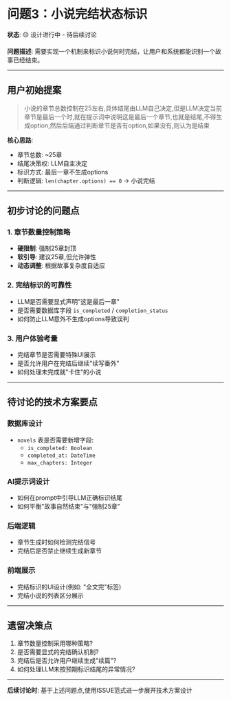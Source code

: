 # 问题3：小说完结状态标识

**状态**: 🟡 设计进行中 - 待后续讨论

**问题描述**: 需要实现一个机制来标识小说何时完结，让用户和系统都能识别一个故事已经结束。

---

## 用户初始提案

> 小说的章节总数控制在25左右,具体结尾由LLM自己决定,但是LLM决定当前章节是最后一个时,就在提示词中说明这是最后一个章节,也就是结尾,不得生成option,然后后端通过判断章节是否有option,如果没有,则认为是结束

**核心思路**:
- 章节总数: ~25章
- 结尾决策权: LLM自主决定
- 标识方式: 最后一章不生成options
- 判断逻辑: `len(chapter.options) == 0` → 小说完结

---

## 初步讨论的问题点

### 1. 章节数量控制策略
- **硬限制**: 强制25章封顶
- **软引导**: 建议25章,但允许弹性
- **动态调整**: 根据故事复杂度自适应

### 2. 完结标识的可靠性
- LLM是否需要显式声明"这是最后一章"
- 是否需要数据库字段 `is_completed` / `completion_status`
- 如何防止LLM意外不生成options导致误判

### 3. 用户体验考量
- 完结章节是否需要特殊UI展示
- 是否允许用户在完结后继续"续写番外"
- 如何处理未完成就"卡住"的小说

---

## 待讨论的技术方案要点

### 数据库设计
- `novels` 表是否需要新增字段:
  - `is_completed: Boolean`
  - `completed_at: DateTime`
  - `max_chapters: Integer`

### AI提示词设计
- 如何在prompt中引导LLM正确标识结尾
- 如何平衡"故事自然结束"与"强制25章"

### 后端逻辑
- 章节生成时如何检测完结信号
- 完结后是否禁止继续生成新章节

### 前端展示
- 完结标识的UI设计(例如: "全文完"标签)
- 完结小说的列表区分展示

---

## 遗留决策点

1. 章节数量控制采用哪种策略?
2. 是否需要显式的完结确认机制?
3. 完结后是否允许用户继续生成"续篇"?
4. 如何处理LLM未按预期标识结尾的异常情况?

---

**后续讨论时**: 基于上述问题点,使用ISSUE范式进一步展开技术方案设计